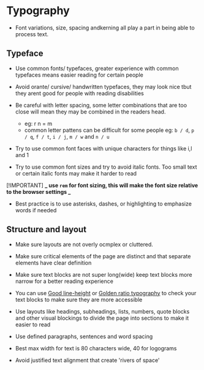 # Typography

-   Font variations, size, spacing andkerning all play a part in being able to process text.

## Typeface

-   Use common fonts/ typefaces, greater experience with common typefaces means easier reading for certain people
-   Avoid orante/ cursive/ handwritten typefaces, they may look nice tbut they arent good for people with reading disabilities
-   Be careful with letter spacing, some letter combinations that are too close will mean they may be combined in the readers head.

    -   eg: r n = m
    -   common letter pattens can be difficult for some people eg: `b / d`, `p / q`, `f / t`, `i / j`, `m / w` and `n / u`

-   Try to use common font faces with unique characters for things like i,l and 1

-   Try to use common font sizes and try to avoid italic fonts. Too small text or certain italic fonts may make it harder to read

[!IMPORTANT]
**_ use `rem` for font sizing, this will make the font size relative to the browser settings _**

-   Best practice is to use asterisks, dashes, or highlighting to emphasize words if needed

## Structure and layout

-   Make sure layouts are not overly ocmplex or cluttered.
-   Make sure critical elements of the page are distinct and that separate elements have clear definition
-   Make sure text blocks are not super long(wide) keep text blocks more narrow for a better reading experience

-   You can use [Good line-height](https://thegoodlineheight.com/) or [Golden ratio typography](https://grtcalculator.com/) to check your text blocks to make sure they are more accessible

-   Use layouts like headings, subheadings, lists, numbers, quote blocks and other visual blockings to divide the page into sections to make it easier to read
-   Use defined paragraphs, sentences and word spacing
-   Best max width for text is 80 characters wide, 40 for logograms
-   Avoid justified text alignment that create 'rivers of space'
